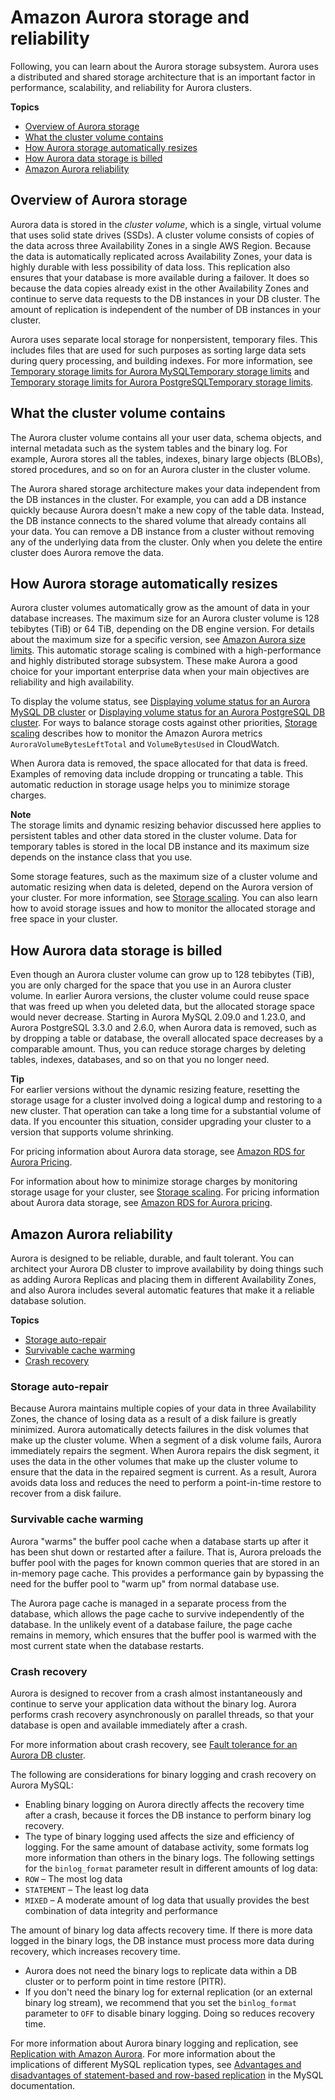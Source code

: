 # Amazon Aurora storage and reliability<a name="Aurora.Overview.StorageReliability"></a>

 Following, you can learn about the Aurora storage subsystem\. Aurora uses a distributed and shared storage architecture that is an important factor in performance, scalability, and reliability for Aurora clusters\. 

**Topics**
+ [Overview of Aurora storage](#Aurora.Overview.Storage)
+ [What the cluster volume contains](#aurora-storage-contents)
+ [How Aurora storage automatically resizes](#aurora-storage-growth)
+ [How Aurora data storage is billed](#aurora-storage-data-billing)
+ [Amazon Aurora reliability](#Aurora.Overview.Reliability)

## Overview of Aurora storage<a name="Aurora.Overview.Storage"></a>

Aurora data is stored in the *cluster volume*, which is a single, virtual volume that uses solid state drives \(SSDs\)\. A cluster volume consists of copies of the data across three Availability Zones in a single AWS Region\. Because the data is automatically replicated across Availability Zones, your data is highly durable with less possibility of data loss\. This replication also ensures that your database is more available during a failover\. It does so because the data copies already exist in the other Availability Zones and continue to serve data requests to the DB instances in your DB cluster\. The amount of replication is independent of the number of DB instances in your cluster\.

Aurora uses separate local storage for nonpersistent, temporary files\. This includes files that are used for such purposes as sorting large data sets during query processing, and building indexes\. For more information, see [Temporary storage limits for Aurora MySQLTemporary storage limits](AuroraMySQL.Managing.Performance.md#AuroraMySQL.Managing.TempStorage) and [Temporary storage limits for Aurora PostgreSQLTemporary storage limits](AuroraPostgreSQL.Managing.md#AuroraPostgreSQL.Managing.TempStorage)\.

## What the cluster volume contains<a name="aurora-storage-contents"></a>

 The Aurora cluster volume contains all your user data, schema objects, and internal metadata such as the system tables and the binary log\. For example, Aurora stores all the tables, indexes, binary large objects \(BLOBs\), stored procedures, and so on for an Aurora cluster in the cluster volume\. 

 The Aurora shared storage architecture makes your data independent from the DB instances in the cluster\. For example, you can add a DB instance quickly because Aurora doesn't make a new copy of the table data\. Instead, the DB instance connects to the shared volume that already contains all your data\. You can remove a DB instance from a cluster without removing any of the underlying data from the cluster\. Only when you delete the entire cluster does Aurora remove the data\. 

## How Aurora storage automatically resizes<a name="aurora-storage-growth"></a>

 Aurora cluster volumes automatically grow as the amount of data in your database increases\. The maximum size for an Aurora cluster volume is 128 tebibytes \(TiB\) or 64 TiB, depending on the DB engine version\. For details about the maximum size for a specific version, see [Amazon Aurora size limits](CHAP_Limits.md#RDS_Limits.FileSize.Aurora)\. This automatic storage scaling is combined with a high\-performance and highly distributed storage subsystem\. These make Aurora a good choice for your important enterprise data when your main objectives are reliability and high availability\. 

To display the volume status, see [Displaying volume status for an Aurora MySQL DB cluster](AuroraMySQL.Managing.VolumeStatus.md) or [Displaying volume status for an Aurora PostgreSQL DB cluster](AuroraPostgreSQL.Managing.VolumeStatus.md)\. For ways to balance storage costs against other priorities, [Storage scaling](Aurora.Managing.Performance.md#Aurora.Managing.Performance.StorageScaling) describes how to monitor the Amazon Aurora metrics `AuroraVolumeBytesLeftTotal` and `VolumeBytesUsed` in CloudWatch\.

 When Aurora data is removed, the space allocated for that data is freed\. Examples of removing data include dropping or truncating a table\. This automatic reduction in storage usage helps you to minimize storage charges\. 

**Note**  
 The storage limits and dynamic resizing behavior discussed here applies to persistent tables and other data stored in the cluster volume\. Data for temporary tables is stored in the local DB instance and its maximum size depends on the instance class that you use\. 

 Some storage features, such as the maximum size of a cluster volume and automatic resizing when data is deleted, depend on the Aurora version of your cluster\. For more information, see [Storage scaling](Aurora.Managing.Performance.md#Aurora.Managing.Performance.StorageScaling)\. You can also learn how to avoid storage issues and how to monitor the allocated storage and free space in your cluster\. 

## How Aurora data storage is billed<a name="aurora-storage-data-billing"></a>

 Even though an Aurora cluster volume can grow up to 128 tebibytes \(TiB\), you are only charged for the space that you use in an Aurora cluster volume\. In earlier Aurora versions, the cluster volume could reuse space that was freed up when you deleted data, but the allocated storage space would never decrease\. Starting in Aurora MySQL 2\.09\.0 and 1\.23\.0, and Aurora PostgreSQL 3\.3\.0 and 2\.6\.0, when Aurora data is removed, such as by dropping a table or database, the overall allocated space decreases by a comparable amount\. Thus, you can reduce storage charges by deleting tables, indexes, databases, and so on that you no longer need\. 

**Tip**  
 For earlier versions without the dynamic resizing feature, resetting the storage usage for a cluster involved doing a logical dump and restoring to a new cluster\. That operation can take a long time for a substantial volume of data\. If you encounter this situation, consider upgrading your cluster to a version that supports volume shrinking\. 

 For pricing information about Aurora data storage, see [Amazon RDS for Aurora Pricing](https://aws.amazon.com/rds/aurora/pricing)\. 

 For information about how to minimize storage charges by monitoring storage usage for your cluster, see [Storage scaling](Aurora.Managing.Performance.md#Aurora.Managing.Performance.StorageScaling)\. For pricing information about Aurora data storage, see [Amazon RDS for Aurora pricing](https://aws.amazon.com/rds/aurora/pricing)\. 

## Amazon Aurora reliability<a name="Aurora.Overview.Reliability"></a>

 Aurora is designed to be reliable, durable, and fault tolerant\. You can architect your Aurora DB cluster to improve availability by doing things such as adding Aurora Replicas and placing them in different Availability Zones, and also Aurora includes several automatic features that make it a reliable database solution\. 

**Topics**
+ [Storage auto\-repair](#Aurora.Overview.AutoRepair)
+ [Survivable cache warming](#Aurora.Overview.CacheWarming)
+ [Crash recovery](#Aurora.Overview.CrashRecovery)

### Storage auto\-repair<a name="Aurora.Overview.AutoRepair"></a>

 Because Aurora maintains multiple copies of your data in three Availability Zones, the chance of losing data as a result of a disk failure is greatly minimized\. Aurora automatically detects failures in the disk volumes that make up the cluster volume\. When a segment of a disk volume fails, Aurora immediately repairs the segment\. When Aurora repairs the disk segment, it uses the data in the other volumes that make up the cluster volume to ensure that the data in the repaired segment is current\. As a result, Aurora avoids data loss and reduces the need to perform a point\-in\-time restore to recover from a disk failure\. 

### Survivable cache warming<a name="Aurora.Overview.CacheWarming"></a>

 Aurora "warms" the buffer pool cache when a database starts up after it has been shut down or restarted after a failure\. That is, Aurora preloads the buffer pool with the pages for known common queries that are stored in an in\-memory page cache\. This provides a performance gain by bypassing the need for the buffer pool to "warm up" from normal database use\. 

 The Aurora page cache is managed in a separate process from the database, which allows the page cache to survive independently of the database\. In the unlikely event of a database failure, the page cache remains in memory, which ensures that the buffer pool is warmed with the most current state when the database restarts\. 

### Crash recovery<a name="Aurora.Overview.CrashRecovery"></a>

 Aurora is designed to recover from a crash almost instantaneously and continue to serve your application data without the binary log\. Aurora performs crash recovery asynchronously on parallel threads, so that your database is open and available immediately after a crash\. 

 For more information about crash recovery, see [Fault tolerance for an Aurora DB cluster](Concepts.AuroraHighAvailability.md#Aurora.Managing.FaultTolerance)\. 

 The following are considerations for binary logging and crash recovery on Aurora MySQL: 
+  Enabling binary logging on Aurora directly affects the recovery time after a crash, because it forces the DB instance to perform binary log recovery\. 
+  The type of binary logging used affects the size and efficiency of logging\. For the same amount of database activity, some formats log more information than others in the binary logs\. The following settings for the `binlog_format` parameter result in different amounts of log data: 
  +  `ROW` – The most log data 
  +  `STATEMENT` – The least log data 
  +  `MIXED` – A moderate amount of log data that usually provides the best combination of data integrity and performance 

   The amount of binary log data affects recovery time\. If there is more data logged in the binary logs, the DB instance must process more data during recovery, which increases recovery time\. 
+  Aurora does not need the binary logs to replicate data within a DB cluster or to perform point in time restore \(PITR\)\. 
+  If you don't need the binary log for external replication \(or an external binary log stream\), we recommend that you set the `binlog_format` parameter to `OFF` to disable binary logging\. Doing so reduces recovery time\. 

 For more information about Aurora binary logging and replication, see [Replication with Amazon Aurora](Aurora.Replication.md)\. For more information about the implications of different MySQL replication types, see [Advantages and disadvantages of statement\-based and row\-based replication](https://dev.mysql.com/doc/refman/5.6/en/replication-sbr-rbr.html) in the MySQL documentation\. 